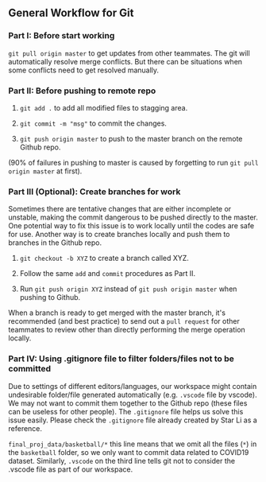 ## General Workflow for Git

### Part I: Before start working

`git pull origin master` to get updates from other teammates. The git will automatically resolve merge
conflicts. But there can be situations when some conflicts need to get resolved manually. 

### Part II: Before pushing to remote repo

1. `git add .` to add all modified files to stagging area. 

2. `git commit -m "msg"` to commit the changes.

3. `git push origin master` to push to the master branch on the remote Github repo.

(90% of failures in pushing to master is caused by forgetting to run `git pull origin master` at first).

### Part III (Optional): Create branches for work

Sometimes there are tentative changes that are either incomplete or unstable, making the commit dangerous
to be pushed directly to the master. One potential way to fix this issue is to work locally until the codes are safe for use. Another way is to create branches locally and push them to branches in the Github repo.

1. `git checkout -b XYZ` to create a branch called XYZ.

2. Follow the same `add` and `commit` procedures as Part II.

3. Run `git push origin XYZ` instead of `git push origin master` when pushing to Github.

When a branch is ready to get merged with the master branch, it's recommended (and best practice) to send
out a `pull request` for other teammates to review other than directly performing the merge operation locally.

### Part IV: Using .gitignore file to filter folders/files not to be committed

Due to settings of different editors/languages, our workspace might contain undesirable folder/file generated automatically (e.g. `.vscode` file by vscode). We may not want to commit them together to the Github repo (these files can be useless for other people). The `.gitignore` file helps us solve this issue easily. Please check the `.gitignore` file already created by Star Li as a reference.

`final_proj_data/basketball/*` this line means that we omit all the files (`*`) in the `basketball` folder, so we only want to commit data related to COVID19 dataset. Similarly, `.vscode` on the third line tells git not to consider the .vscode file as part of our workspace.
